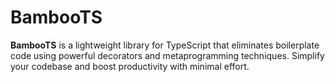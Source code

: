# BambooTS

**BambooTS** is a lightweight library for TypeScript that eliminates boilerplate code using powerful decorators and metaprogramming techniques. Simplify your codebase and boost productivity with minimal effort.


